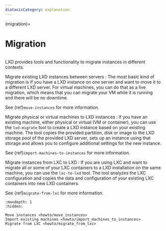 ```yaml
---
diataxisCategory: explanation
---
```


(migration)=
# Migration

```{youtube} https://www.youtube.com/watch?v=F9GALjHtnUU
```

LXD provides tools and functionality to migrate instances in different contexts.

Migrate existing LXD instances between servers
: The most basic kind of migration is if you have a LXD instance on one server and want to move it to a different LXD server.
  For virtual machines, you can do that as a live migration, which means that you can migrate your VM while it is running and there will be no downtime.

  See {ref}`move-instances` for more information.

Migrate physical or virtual machines to LXD instances
: If you have an existing machine, either physical or virtual (VM or container), you can use the `lxd-migrate` tool to create a LXD instance based on your existing machine.
  The tool copies the provided partition, disk or image to the LXD storage pool of the provided LXD server, sets up an instance using that storage and allows you to configure additional settings for the new instance.

  See {ref}`import-machines-to-instances` for more information.

Migrate instances from LXC to LXD
: If you are using LXC and want to migrate all or some of your LXC containers to a LXD installation on the same machine, you can use the `lxc-to-lxd` tool.
  The tool analyzes the LXC configuration and copies the data and configuration of your existing LXC containers into new LXD containers.

  See {ref}`migrate-from-lxc` for more information.

```{toctree}
:maxdepth: 1
:hidden:

Move instances <howto/move_instances>
Import existing machines <howto/import_machines_to_instances>
Migrate from LXC <howto/migrate_from_lxc>
```
